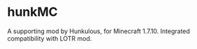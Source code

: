 # hunkMC
A supporting mod by Hunkulous, for Minecraft 1.7.10. Integrated compatibility with LOTR mod.
